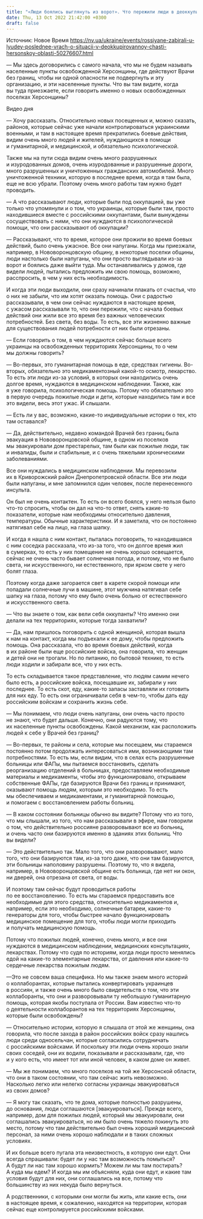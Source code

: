 ```yaml
---
title: "«Люди боялись выглянуть из ворот». Что пережили люди в деоккупированной части Херсонской области — рассказывает врач"
date: Thu, 13 Oct 2022 21:42:00 +0300
draft: false
---
```

Источник: Новое Время https://nv.ua/ukraine/events/rossiyane-zabirali-u-lyudey-poslednee-vrach-o-situacii-v-deokkupirovannoy-chasti-hersonskoy-oblasti-50276607.html


— Мы здесь договорились с самого начала, что мы не будем называть населенные пункты освобожденной Херсонщины, где действуют Врачи без границ, чтобы ни одной опасности не подвергнуть и эту организацию, и эти населенные пункты. Что вы там видите, когда вы туда приезжаете, если говорить именно о новых освобожденных поселках Херсонщины?

 Видео дня   

— Хочу рассказать. Относительно новых посещенных и, можно сказать, районов, которые сейчас уже начали контролироваться украинскими военными, и там в настоящее время прекратились боевые действия, видим очень много людей и жителей, нуждающихся в помощи и гуманитарной, и медицинской, и обязательно психологической.

Также мы на пути сюда видим очень много разрушенных и изуродованных домов, очень изуродованные и разрушенные дороги, много разрушенных и уничтоженных гражданских автомобилей. Много уничтоженной техники, которую в последнее время, когда я там была, еще не всю убрали. Поэтому очень много работы там нужно будет проводить.

— А что рассказывают люди, которые были под оккупацией, вы уже только что упомянули и о том, что украинцы, которые были там, просто находившиеся вместе с российскими оккупантами, были вынуждены сосуществовать с ними, что они нуждаются в психологической помощи, что они рассказывают об оккупации?

— Рассказывают, что то время, которое они прожили во время боевых действий, было очень ужасное. Все они напуганы. Когда мы приезжали, например, в Нововоронцовскую общину, в некоторые поселки общины, люди настолько были напуганы, что они просто выглядывали из-за ворот и боялись даже выйти туда. Мы останавливались у домов, где видели людей, пытались предложить им свою помощь, возможно, расспросить, в чем у них есть необходимость.

И когда эти люди выходили, они сразу начинали плакать от счастья, что о них не забыли, что им хотят оказать помощь. Они с радостью рассказывали, в чем они сейчас нуждаются в настоящее время, с ужасом рассказывали то, что они пережили, что с начала боевых действий они жили все это время без важных человеческих потребностей. Без света, без воды. То есть, все эти жизненно важные для существования людей потребности от них были отрезаны.

— Если говорить о том, в чем нуждаются сейчас больше всего украинцы на освобожденных территориях Херсонщины, то о чем мы должны говорить?

— Во-первых, это гуманитарная помощь в еде, средствах гигиены. Во-вторых, обязательно это медикаментозный какой-то осмотр, лекарство. То есть эти люди из-за условий, в которых они находились очень долгое время, нуждаются в медицинском наблюдении. Также, как я уже говорила, психологическая помощь. Потому что обязательно это в первую очередь пожилые люди и дети, которые находились там и все это видели, весь этот ужас. И слышали.

— Есть ли у вас, возможно, какие-то индивидуальные истории о тех, кто там оставался?

— Да, действительно, недавно командой Врачей без границ была эвакуация в Нововоронцовской общине, в одном из поселков мы эвакуировали дом престарелых, там были как пожилые люди, так и инвалиды, были и стабильные, и с очень тяжелыми хроническими заболеваниями.

Все они нуждались в медицинском наблюдении. Мы перевозили их в Криворожский район Днепропетровской области. Все эти люди были напуганы, и мне запомнился один человек, после перенесенного инсульта.

Он был не очень контактен. То есть он всего боялся, у него нельзя было что-то спросить, чтобы он дал на что-то ответ, снять какие-то показатели, которые нам необходимы относительно давления, температуры. Обычные характеристики. И я заметила, что он постоянно натягивал себе на лицо, на глаза шапку.

И когда я нашла с ним контакт, пыталась поговорить, то находившаяся с ним соседка рассказала, что из-за того, что он долгое время жил в сумерках, то есть у них помещение не очень хорошо освещается, сейчас не очень часто бывает солнечная погода, и потому, что не было света, ни искусственного, ни естественного, при ярком свете у него болят глаза.

Поэтому когда даже загорается свет в карете скорой помощи или попадали солнечные лучи в машине, этот мужчина натягивал себе шапку на глаза, потому что ему было очень больно от естественного и искусственного света.

— Что вы знаете о том, как вели себя оккупанты? Что именно они делали на тех территориях, которые тогда захватили?

— Да, нам пришлось поговорить с одной женщиной, которая вышла к нам на контакт, когда мы подъехали к ее дому, чтобы предложить помощь. Она рассказала, что во время боевых действий, когда в их районе были еще российские войска, она говорила, что женщин и детей они не трогали. Но по питанию, по бытовой технике, то есть люди ходили и забирали все, что у них есть.

То есть складывается такое представление, что людям самим нечего было есть, а российские войска, посещавшие их, забирали у них последнее. То есть скот, еду, какие-то запасы заставляли их готовить для них еду. То есть они ограничивали себя в чем-то, чтобы дать еду российским войскам и сохранить жизнь себе.

— Мы понимаем, что люди очень напуганы, они очень часто просто не знают, что будет дальше. Конечно, они радуются тому, что их населенные пункты освобождены. Какой механизм, как расположить людей к себе у Врачей без границ?

— Во-первых, те районы и села, которые мы посещаем, мы стараемся постоянно потом продолжать интересоваться ими, возникающими там потребностями. То есть мы, если видим, что в селах есть разрушенные больницы или ФАПы, мы пытаемся восстановить, сделать реорганизацию отделений в больницах, предоставляем необходимые материалы и медикаменты, чтобы это функционировало, открываем собственные ФАПы, где базируются Врачи без границ и принимают, оказывают помощь людям, которым это необходимо. То есть мы обеспечиваем и медикаментами, и гуманитарной помощью, и помогаем с восстановлением работы больниц.

— В каком состоянии больницы обычно вы видите? Потому что из того, что мы слышали, из того, что нам рассказывали в эфире, нам говорили о том, что действительно россияне разворовывают все из больниц, и очень часто они базируются именно в зданиях этих больниц. Что вы видели?

— Это действительно так. Мало того, что они разворовывают, мало того, что они базируются там, из-за того даже, что они там базируются, эти больницы наполовину разрушены. Поэтому то, что я видела, например, в Нововоронцовской общине есть больница, где нет ни окон, ни дверей, она отрезана от света, от воды.

И поэтому там сейчас будут проводиться работы по ее восстановлению. То есть мы стараемся предоставить все необходимые для этого средства, относительно медикаментов и, например, если это необходимо, солнечные батареи, какие-то генераторы для того, чтобы быстрее начало функционировать медицинское помещение для того, чтобы люди могли приходить и получать медицинскую помощь.

Потому что пожилых людей, конечно, очень много, и все они нуждаются в медицинском наблюдении, медицинских консультациях, лекарствах. Потому что судя по историям, когда люди просто менялись едой на какие-то элементарные лекарства, от давления или какие-то сердечные лекарства пожилым людям.

—Это не совсем ваша специфика. Но мы также знаем много историй о коллаборантах, которые пытались конвертировать украинцев в россиян, и также очень много было свидетельств о том, что эти коллаборанты, что они и разворовывали ту небольшую гуманитарную помощь, которая якобы поступала от России. Вам известно что-то о деятельности коллаборантов на тех территориях Херсонщины, которые были освобождены?

— Относительно истории, которую я слышала от этой же женщины, она говорила, что после захода в район российских войск сразу нашлись люди среди односельчан, которые согласились сотрудничать с российскими войсками. И поскольку эти люди очень хорошо знали своих соседей, они их водили, показывали и рассказывали, где, что и у кого есть, что имеет тот или иной человек, в каком доме он живет.

— Мы же понимаем, что много поселков на той же Херсонской области, что они в таком состоянии, что там сейчас жить невозможно. Насколько легко или нелегко согласны украинцы эвакуироваться из своих домов?

— Я могу так сказать, что те дома, которые полностью разрушены, до основания, люди соглашаются [эвакуироваться]. Прежде всего, например, дом для пожилых людей, который мы эвакуировали, они соглашались эвакуироваться, но им было очень тяжело покинуть это место, потому что там действительно был очень хороший медицинский персонал, за ними очень хорошо наблюдали и в таких сложных условиях.

И их больше всего пугала эта неизвестность, в которую они едут. Они всегда спрашивали: будет ли у нас там возможность помыться? А будут ли нас там хорошо кормить? Можем ли мы там постирать? А куда мы едем? И когда мы им объясняли, куда они едут, и какие там условия будут для них, они соглашались на все, потому что большинству из них некуда было вернуться.

А родственники, с которыми они могли бы жить, или какие есть, они в настоящее время, к сожалению, находятся на территории, которая сейчас еще контролируется российскими войсками.
